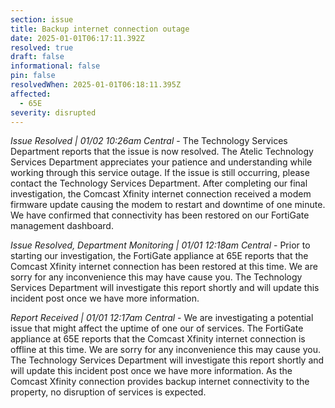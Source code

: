 ```yaml
---
section: issue
title: Backup internet connection outage
date: 2025-01-01T06:17:11.392Z
resolved: true
draft: false
informational: false
pin: false
resolvedWhen: 2025-01-01T06:18:11.395Z
affected:
  - 65E
severity: disrupted
---
```

*Issue Resolved | 01/02 10:26am Central* - The Technology Services Department reports that the issue is now resolved. The Atelic Technology Services Department appreciates your patience and understanding while working through this service outage. If the issue is still occurring, please contact the Technology Services Department. After completing our final investigation, the Comcast Xfinity internet connection received a modem firmware update causing the modem to restart and downtime of one minute. We have confirmed that connectivity has been restored on our FortiGate management dashboard.

*Issue Resolved, Department Monitoring | 01/01 12:18am Central* - Prior to starting our investigation, the FortiGate appliance at 65E reports that the Comcast Xfinity internet connection has been restored at this time. We are sorry for any inconvenience this may have cause you. The Technology Services Department will investigate this report shortly and will update this incident post once we have more information.

*Report Received | 01/01 12:17am Central* - We are investigating a potential issue that might affect the uptime of one our of services. The FortiGate appliance at 65E reports that the Comcast Xfinity internet connection is offline at this time. We are sorry for any inconvenience this may cause you. The Technology Services Department will investigate this report shortly and will update this incident post once we have more information. As the Comcast Xfinity connection provides backup internet connectivity to the property, no disruption of services is expected.